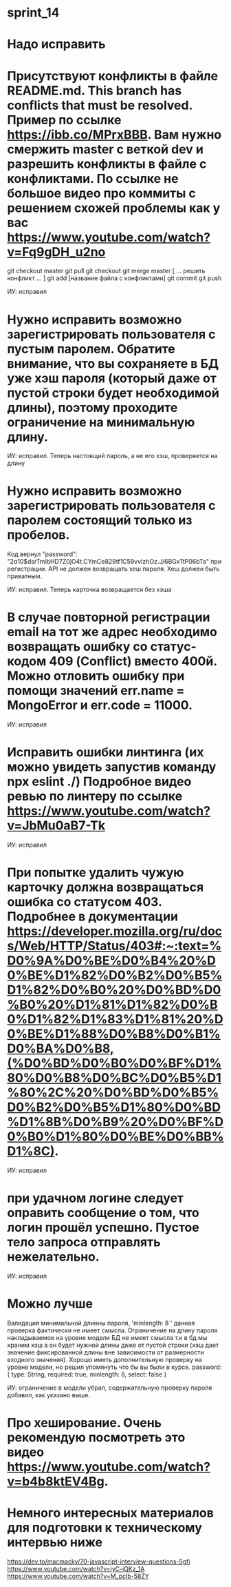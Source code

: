 # sprint_14
# Надо исправить

# Присутствуют конфликты в файле README.md. This branch has conflicts that must be resolved. Пример по ссылке https://ibb.co/MPrxBBB. Вам нужно смержить master с веткой dev и разрешить конфликты в файле с конфликтами. По ссылке не большое видео про коммиты с решением схожей проблемы как у вас https://www.youtube.com/watch?v=Fq9gDH_u2no
git checkout master
git pull
git checkout <branch>
git merge master
[ ... решить конфликт ... ]
git add [название файла с конфликтами]
git commit
git push
  
ИУ: исправил

# Нужно исправить возможно зарегистрировать пользователя с пустым паролем. Обратите внимание, что вы сохраняете в БД уже хэш пароля (который даже от пустой строки будет необходимой длины), поэтому проходите ограничение на минимальную длину.

ИУ: исправил. Теперь настоящий пароль, а не его хэш, проверяется на длину

# Нужно исправить возможно зарегистрировать пользователя с паролем состоящий только из пробелов.
Код вернул "password": "$2a$10$dsrTmlbHD7Z0jO4t.CYmCe829tf1C59vvIzhOz.J/6BGxTtP06bTa" при регистрации. API не должен возвращать хеш пароля. Хеш должен быть приватным.

ИУ: исправил. Теперь карточка возвращается без хэша

# В случае повторной регистрации email на тот же адрес необходимо возвращать ошибку со статус-кодом 409 (Conflict) вместо 400й. Можно отловить ошибку при помощи значений err.name = MongoError и err.code = 11000.

ИУ: исправил 

# Исправить ошибки линтинга (их можно увидеть запустив команду npx eslint ./) Подробное видео ревью по линтеру по ссылке https://www.youtube.com/watch?v=JbMu0aB7-Tk

ИУ: исправил

# При попытке удалить чужую карточку должна возвращаться ошибка со статусом 403. Подробнее в документации https://developer.mozilla.org/ru/docs/Web/HTTP/Status/403#:~:text=%D0%9A%D0%BE%D0%B4%20%D0%BE%D1%82%D0%B2%D0%B5%D1%82%D0%B0%20%D0%BD%D0%B0%20%D1%81%D1%82%D0%B0%D1%82%D1%83%D1%81%20%D0%BE%D1%88%D0%B8%D0%B1%D0%BA%D0%B8,(%D0%BD%D0%B0%D0%BF%D1%80%D0%B8%D0%BC%D0%B5%D1%80%2C%20%D0%BD%D0%B5%D0%B2%D0%B5%D1%80%D0%BD%D1%8B%D0%B9%20%D0%BF%D0%B0%D1%80%D0%BE%D0%BB%D1%8C).

ИУ: исправил

# при удачном логине следует оправить сообщение о том, что логин прошёл успешно. Пустое тело запроса отправлять нежелательно.

ИУ: исправил

# Можно лучше

Валидация минимальной длинны пароля, 'minlength: 8 ' данная проверка фактически не имеет смысла. Ограничение на длину пароля накладываемое на уровне модели БД не имеет смысла т.к в бд мы храним хэш а он будет нужной длины даже от пустой строки (хэш дает значение фиксированной длины вне зависимости от размерности входного значения). Хорошо иметь дополнительную проверку на уровне модели, но решил упомянуть что бы вы были в курсе.
password: {
    type: String,
    required: true,
    minlength: 8,
    select: false
  }
  
  ИУ: ограничение в модели убрал, содержательную проверку пароля добавил, как указано выше.

# Про хеширование. Очень рекомендую посмотреть это видео https://www.youtube.com/watch?v=b4b8ktEV4Bg.

# Немного интересных материалов для подготовки к техническому интервью ниже
https://dev.to/macmacky/70-javascript-interview-questions-5gfi
https://www.youtube.com/watch?v=iyC-jQKz_1A
https://www.youtube.com/watch?v=M_pclb-58ZY
